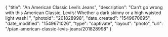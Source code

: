 {
    "title": "An American Classic Levi’s Jeans",
    "description": "Can’t go wrong with this American Classic, Levi’s! Whether a dark skinny or a high waisted light wash! ",
    "photoId": "201828998",
    "date_created": "1549670695",
    "date_modified": "1549671026",
    "type": "captivate",
    "layout": "photo",
    "url": "\/p\/an-american-classic-levis-jeans\/201828998"
}